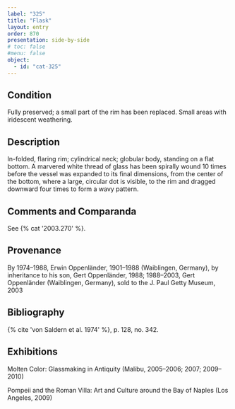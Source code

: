 ```yaml
---
label: "325"
title: "Flask"
layout: entry
order: 870
presentation: side-by-side
# toc: false
#menu: false 
object:
  - id: "cat-325"
---
```


## Condition

Fully preserved; a small part of the rim has been replaced. Small areas with iridescent weathering.

## Description

In-folded, flaring rim; cylindrical neck; globular body, standing on a flat bottom. A marvered white thread of glass has been spirally wound 10 times before the vessel was expanded to its final dimensions, from the center of the bottom, where a large, circular dot is visible, to the rim and dragged downward four times to form a wavy pattern.

## Comments and Comparanda

See {% cat '2003.270' %}.

## Provenance

By 1974–1988, Erwin Oppenländer, 1901–1988 (Waiblingen, Germany), by inheritance to his son, Gert Oppenländer, 1988; 1988–2003, Gert Oppenländer (Waiblingen, Germany), sold to the J. Paul Getty Museum, 2003

## Bibliography

{% cite 'von Saldern et al. 1974' %}, p. 128, no. 342.

## Exhibitions

Molten Color: Glassmaking in Antiquity (Malibu, 2005–2006; 2007; 2009–2010)

Pompeii and the Roman Villa: Art and Culture around the Bay of Naples (Los Angeles, 2009)